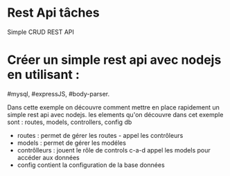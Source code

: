 # Rest Api tâches

Simple CRUD REST API

# Créer un simple rest api avec nodejs en utilisant :

#mysql, #expressJS, #body-parser.

Dans cette exemple on découvre comment mettre en place rapidement un simple rest api avec nodejs.
les elements qu'on découvre dans cet exemple sont : routes, models, controllers, config db

- routes : permet de gérer les routes - appel les contrôleurs
- models : permet de gérer les modéles
- contrôlleurs : jouent le rôle de controls c-a-d appel les models pour accéder aux données
- config contient la configuration de la base données
